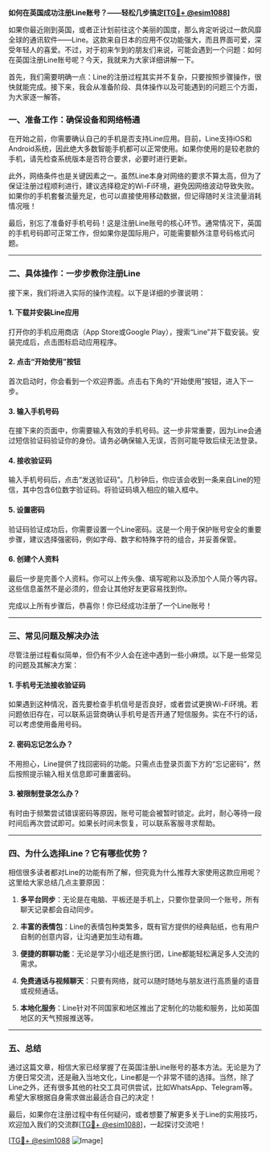 **如何在英国成功注册Line账号？——轻松几步搞定[[TG💪+ @esim1088](https://t.me/s/esim1088)]**

如果你最近刚到英国，或者正计划前往这个美丽的国度，那么肯定听说过一款风靡全球的通讯软件——Line。这款来自日本的应用不仅功能强大，而且界面可爱，深受年轻人的喜爱。不过，对于初来乍到的朋友们来说，可能会遇到一个问题：如何在英国注册Line账号呢？今天，我就来为大家详细讲解一下。

首先，我们需要明确一点：Line的注册过程其实并不复杂，只要按照步骤操作，很快就能完成。接下来，我会从准备阶段、具体操作以及可能遇到的问题三个方面，为大家逐一解答。

### **一、准备工作：确保设备和网络畅通**

在开始之前，你需要确认自己的手机是否支持Line应用。目前，Line支持iOS和Android系统，因此绝大多数智能手机都可以正常使用。如果你使用的是较老款的手机，请先检查系统版本是否符合要求，必要时进行更新。

此外，网络条件也是关键因素之一。虽然Line本身对网络的要求不算太高，但为了保证注册过程顺利进行，建议选择稳定的Wi-Fi环境，避免因网络波动导致失败。如果你的手机套餐流量充足，也可以直接使用移动数据，但记得随时关注流量消耗情况哦！

最后，别忘了准备好手机号码！这是注册Line账号的核心环节。通常情况下，英国的手机号码即可正常工作，但如果你是国际用户，可能需要额外注意号码格式问题。

---

### **二、具体操作：一步步教你注册Line**

接下来，我们将进入实际的操作流程。以下是详细的步骤说明：

#### **1. 下载并安装Line应用**
打开你的手机应用商店（App Store或Google Play），搜索“Line”并下载安装。安装完成后，点击图标启动应用程序。

#### **2. 点击“开始使用”按钮**
首次启动时，你会看到一个欢迎界面。点击右下角的“开始使用”按钮，进入下一步。

#### **3. 输入手机号码**
在接下来的页面中，你需要输入有效的手机号码。这一步非常重要，因为Line会通过短信验证码验证你的身份。请务必确保输入无误，否则可能导致后续无法登录。

#### **4. 接收验证码**
输入手机号码后，点击“发送验证码”。几秒钟后，你应该会收到一条来自Line的短信，其中包含6位数字验证码。将验证码填入相应的输入框中。

#### **5. 设置密码**
验证码验证成功后，你需要设置一个Line密码。这是一个用于保护账号安全的重要步骤，建议选择强密码，例如字母、数字和特殊字符的组合，并妥善保管。

#### **6. 创建个人资料**
最后一步是完善个人资料。你可以上传头像、填写昵称以及添加个人简介等内容。这些信息虽然不是必须的，但会让其他好友更容易找到你。

完成以上所有步骤后，恭喜你！你已经成功注册了一个Line账号！

---

### **三、常见问题及解决办法**

尽管注册过程看似简单，但仍有不少人会在途中遇到一些小麻烦。以下是一些常见的问题及其解决方案：

#### **1. 手机号无法接收验证码**
如果遇到这种情况，首先要检查手机信号是否良好，或者尝试更换Wi-Fi环境。若问题依旧存在，可以联系运营商确认手机号是否开通了短信服务。实在不行的话，可以考虑使用备用号码。

#### **2. 密码忘记怎么办？**
不用担心，Line提供了找回密码的功能。只需点击登录页面下方的“忘记密码”，然后按照提示输入相关信息即可重置密码。

#### **3. 被限制登录怎么办？**
有时由于频繁尝试错误密码等原因，账号可能会被暂时锁定。此时，耐心等待一段时间后再次尝试即可。如果长时间未恢复，可以联系客服寻求帮助。

---

### **四、为什么选择Line？它有哪些优势？**

相信很多读者都对Line的功能有所了解，但究竟为什么推荐大家使用这款应用呢？这里给大家总结几点主要原因：

1. **多平台同步**：无论是在电脑、平板还是手机上，只要你登录同一个账号，所有聊天记录都会自动同步。
   
2. **丰富的表情包**：Line的表情包种类繁多，既有官方提供的经典贴纸，也有用户自制的创意内容，让沟通更加生动有趣。

3. **便捷的群聊功能**：无论是学习小组还是旅行团，Line都能轻松满足多人交流的需求。

4. **免费通话与视频聊天**：只要有网络，就可以随时随地与朋友进行高质量的语音或视频通话。

5. **本地化服务**：Line针对不同国家和地区推出了定制化的功能和服务，比如英国地区的天气预报推送等。

---

### **五、总结**

通过这篇文章，相信大家已经掌握了在英国注册Line账号的基本方法。无论是为了方便日常交流，还是融入当地文化，Line都是一个非常不错的选择。当然，除了Line之外，还有很多其他的社交工具可供尝试，比如WhatsApp、Telegram等。希望大家根据自身需求做出最适合自己的决定！

最后，如果你在注册过程中有任何疑问，或者想要了解更多关于Line的实用技巧，欢迎加入我们的交流群[[TG💪+ @esim1088](https://t.me/s/esim1088)]，一起探讨交流吧！

[[TG💪+ @esim1088](https://t.me/s/esim1088) ![Image](https://i.postimg.cc/4NQfJmqS/Snipaste-2025-05-13-00-14-12.png)]